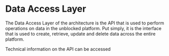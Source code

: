 # Data Access Layer
The Data Access Layer of the architecture is the API that is used to perform operations on data in the unblocked platform. Put simply, it is the interface that is used to create, retrieve, update and delete data across the entire platform.

Technical information on the API can be accessed 